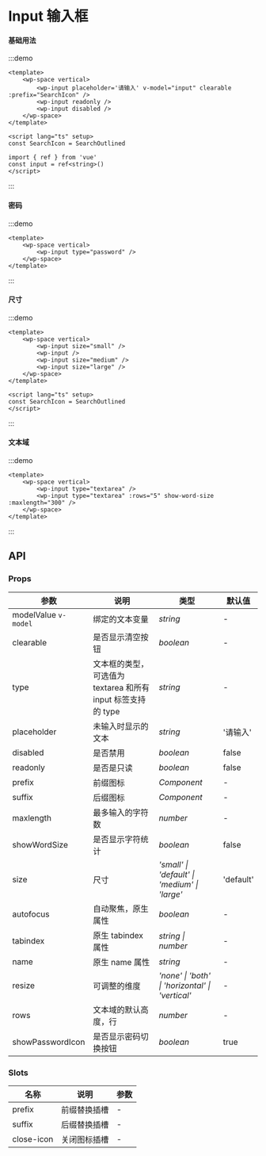 <script lang="ts" setup>
import { SearchOutlined } from '@vicons/antd'
</script>

# Input 输入框

#### 基础用法

:::demo
```vue
<template>
    <wp-space vertical>
        <wp-input placeholder='请输入' v-model="input" clearable :prefix="SearchIcon" />
        <wp-input readonly />
        <wp-input disabled />
    </wp-space>
</template>

<script lang="ts" setup>
const SearchIcon = SearchOutlined

import { ref } from 'vue'
const input = ref<string>()
</script>
```
:::

#### 密码

:::demo
```vue
<template>
    <wp-space vertical>
        <wp-input type="password" />
    </wp-space>
</template>
```
:::

#### 尺寸

:::demo
```vue
<template>
    <wp-space vertical>
        <wp-input size="small" />
        <wp-input />
        <wp-input size="medium" />
        <wp-input size="large" />
    </wp-space>
</template>

<script lang="ts" setup>
const SearchIcon = SearchOutlined
</script>
```
:::

#### 文本域

:::demo
```vue
<template>
    <wp-space vertical>
        <wp-input type="textarea" />
        <wp-input type="textarea" :rows="5" show-word-size :maxlength="300" />
    </wp-space>
</template>
```
:::

## API

### Props

| 参数      | 说明           | 类型                                                                | 默认值 |
| --------- | -------------- | ------------------------------------------------------------------- | ------ |
| modelValue `v-model`      | 绑定的文本变量       | _string_          | -     |
| clearable     | 是否显示清空按钮   | _boolean_           | -      |
| type   | 文本框的类型，可选值为 textarea 和所有 input 标签支持的 type | _string_ | -      |
| placeholder  | 未输入时显示的文本       | _string_                                                           | '请输入'  |
| disabled  | 是否禁用       | _boolean_                                                           | false   |
| readonly | 是否是只读 | _boolean_ | false |
| prefix | 前缀图标 | _Component_ | - |
| suffix | 后缀图标 | _Component_ | - |
| maxlength | 最多输入的字符数 | _number_ | - |
| showWordSize | 是否显示字符统计 | _boolean_ | false |
| size | 尺寸 | _'small' \| 'default' \| 'medium' \| 'large'_ | 'default' |
| autofocus | 自动聚焦，原生属性 | _boolean_ | - |
| tabindex | 原生 tabindex 属性 | _string \| number_ | - |
| name | 原生 name 属性 | _string_ | - |
| resize | 可调整的维度 | _'none' \| 'both' \| 'horizontal' \| 'vertical'_ | - |
| rows | 文本域的默认高度，行 | _number_ | - |
| showPasswordIcon | 是否显示密码切换按钮 | _boolean_ | true |

### Slots

| 名称    | 说明     | 参数 |
| ------- | -------- | --- |
| prefix | 前缀替换插槽 | - |
| suffix | 后缀替换插槽 | - |
| close-icon | 关闭图标插槽 | - |